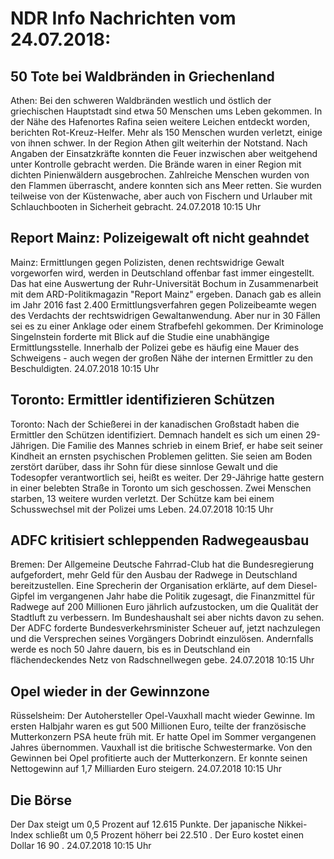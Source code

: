 # NDR Info Nachrichten vom 24.07.2018:


## 50 Tote bei Waldbränden in Griechenland
Athen: Bei den schweren Waldbränden westlich und östlich der griechischen Hauptstadt sind etwa 50 Menschen ums Leben gekommen. In der Nähe des Hafenortes Rafina seien weitere Leichen entdeckt worden, berichten Rot-Kreuz-Helfer. Mehr als 150 Menschen wurden verletzt, einige von ihnen schwer. In der Region Athen gilt weiterhin der Notstand. Nach Angaben der Einsatzkräfte konnten die Feuer inzwischen aber weitgehend unter Kontrolle gebracht werden. Die Brände waren in einer Region mit dichten Pinienwäldern ausgebrochen. Zahlreiche Menschen wurden von den Flammen überrascht, andere konnten sich ans Meer retten. Sie wurden teilweise von der Küstenwache, aber auch von Fischern und Urlauber mit Schlauchbooten in Sicherheit gebracht. 24.07.2018 10:15 Uhr 

## Report Mainz: Polizeigewalt oft nicht geahndet
Mainz:	Ermittlungen gegen Polizisten, denen rechtswidrige Gewalt vorgeworfen wird, werden in Deutschland offenbar fast immer eingestellt. Das hat eine Auswertung der Ruhr-Universität Bochum in Zusammenarbeit mit dem ARD-Politikmagazin "Report Mainz" ergeben. Danach gab es allein im Jahr 2016 fast 2.400 Ermittlungsverfahren gegen Polizeibeamte wegen des Verdachts der rechtswidrigen Gewaltanwendung. Aber nur in 30 Fällen sei es zu einer Anklage oder einem Strafbefehl gekommen. Der Kriminologe Singelnstein forderte mit Blick auf die Studie eine unabhängige Ermittlungsstelle. Innerhalb der Polizei gebe es häufig eine Mauer des Schweigens - auch wegen der großen Nähe der internen Ermittler zu den Beschuldigten. 24.07.2018 10:15 Uhr 

## Toronto: Ermittler identifizieren Schützen
Toronto: Nach der Schießerei in der kanadischen Großstadt haben die Ermittler den Schützen identifiziert. Demnach handelt es sich um einen 29-Jährigen. Die Familie des Mannes schrieb in einem Brief, er habe seit seiner Kindheit an ernsten psychischen Problemen gelitten. Sie seien am Boden zerstört darüber, dass ihr Sohn für diese sinnlose Gewalt und die Todesopfer verantwortlich sei, heißt es weiter. Der 29-Jährige hatte gestern in einer belebten Straße in Toronto um sich geschossen. Zwei Menschen starben, 13 weitere wurden verletzt. Der Schütze kam bei einem Schusswechsel mit der Polizei ums Leben. 24.07.2018 10:15 Uhr 

## ADFC kritisiert schleppenden Radwegeausbau
Bremen: Der Allgemeine Deutsche Fahrrad-Club hat die Bundesregierung aufgefordert, mehr Geld für den Ausbau der Radwege in Deutschland bereitzustellen. Eine Sprecherin der Organisation erklärte, auf dem Diesel-Gipfel im vergangenen Jahr habe die Politik zugesagt, die Finanzmittel für Radwege auf 200 Millionen Euro jährlich aufzustocken, um die Qualität der Stadtluft zu verbessern. Im Bundeshaushalt sei aber nichts davon zu sehen. Der ADFC forderte Bundesverkehrsminister Scheuer auf, jetzt nachzulegen und die Versprechen seines Vorgängers Dobrindt einzulösen. Andernfalls werde es noch 50 Jahre dauern, bis es in Deutschland ein flächendeckendes Netz von Radschnellwegen gebe. 24.07.2018 10:15 Uhr 

## Opel wieder in der Gewinnzone
Rüsselsheim: Der Autohersteller Opel-Vauxhall macht wieder Gewinne. Im ersten Halbjahr waren es gut 500 Millionen Euro, teilte der französische Mutterkonzern PSA heute früh mit. Er hatte Opel im Sommer vergangenen Jahres übernommen. Vauxhall ist die britische Schwestermarke. Von den Gewinnen bei Opel profitierte auch der Mutterkonzern. Er konnte seinen Nettogewinn auf 1,7 Milliarden Euro steigern. 24.07.2018 10:15 Uhr 

## Die Börse
Der Dax steigt um  0,5  Prozent auf  12.615  Punkte. Der japanische Nikkei-Index schließt um  0,5  Prozent höherr bei  22.510 . Der Euro kostet einen Dollar  16 90 . 24.07.2018 10:15 Uhr 
